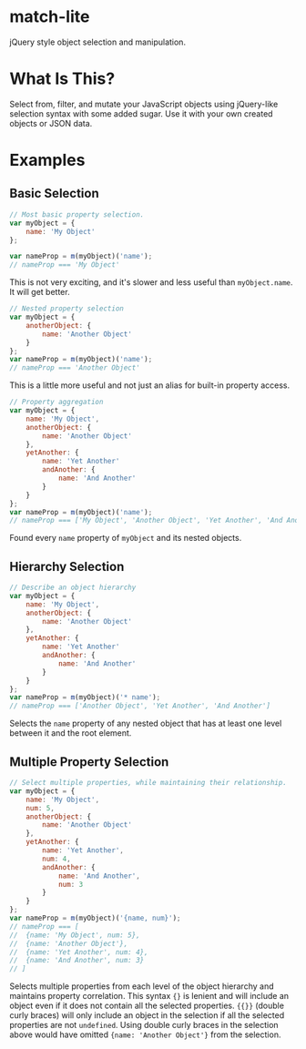 match-lite
==========
jQuery style object selection and manipulation.

What Is This?
=============
Select from, filter, and mutate your JavaScript objects using jQuery-like selection
syntax with some added sugar.  Use it with your own created objects or JSON data.

Examples
========
Basic Selection
---------------
```javascript
// Most basic property selection.
var myObject = {
	name: 'My Object'
};

var nameProp = m(myObject)('name');
// nameProp === 'My Object'
```
This is not very exciting, and it's slower and less useful than `myObject.name`.
It will get better.

```javascript
// Nested property selection
var myObject = {
	anotherObject: {
		name: 'Another Object'
	}
};
var nameProp = m(myObject)('name');
// nameProp === 'Another Object'
```
This is a little more useful and not just an alias for built-in property access.

```javascript
// Property aggregation
var myObject = {
	name: 'My Object',
	anotherObject: {
		name: 'Another Object'
	},
	yetAnother: {
		name: 'Yet Another'
		andAnother: {
			name: 'And Another'
		}
	}
};
var nameProp = m(myObject)('name');
// nameProp === ['My Object', 'Another Object', 'Yet Another', 'And Another']
```
Found every `name` property of `myObject` and its nested objects.

Hierarchy Selection
-------------------
```javascript
// Describe an object hierarchy
var myObject = {
	name: 'My Object',
	anotherObject: {
		name: 'Another Object'
	},
	yetAnother: {
		name: 'Yet Another'
		andAnother: {
			name: 'And Another'
		}
	}
};
var nameProp = m(myObject)('* name');
// nameProp === ['Another Object', 'Yet Another', 'And Another']
```
Selects the `name` property of any nested object that has at least one level
between it and the root element.

Multiple Property Selection
---------------------------
```javascript
// Select multiple properties, while maintaining their relationship.
var myObject = {
	name: 'My Object',
	num: 5,
	anotherObject: {
		name: 'Another Object'
	},
	yetAnother: {
		name: 'Yet Another',
		num: 4,
		andAnother: {
			name: 'And Another',
			num: 3
		}
	}
};
var nameProp = m(myObject)('{name, num}');
// nameProp === [
//	{name: 'My Object', num: 5},
//	{name: 'Another Object'},
//	{name: 'Yet Another', num: 4},
//	{name: 'And Another', num: 3}
// ]
```
Selects multiple properties from each level of the object hierarchy and maintains
property correlation.  This syntax `{}` is lenient and will include an object even
if it does not contain all the selected properties.  `{{}}` (double curly braces)
will only include an object in the selection if all the selected properties are
not `undefined`.  Using double curly braces in the selection above would have
omitted `{name: 'Another Object'}` from the selection.
